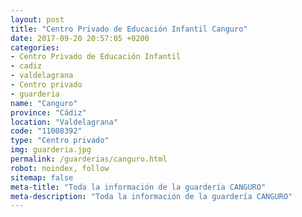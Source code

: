 ```yaml
---
layout: post
title: "Centro Privado de Educación Infantil Canguro"
date: 2017-09-20 20:57:05 +0200
categories:
- Centro Privado de Educación Infantil
- cadiz
- valdelagrana
- Centro privado
- guarderia
name: "Canguro"
province: "Cádiz"
location: "Valdelagrana"
code: "11008392"
type: "Centro privado"
img: guarderia.jpg
permalink: /guarderias/canguro.html
robot: noindex, follow
sitemap: false
meta-title: "Toda la información de la guardería CANGURO"
meta-description: "Toda la información de la guardería CANGURO"
---
```

